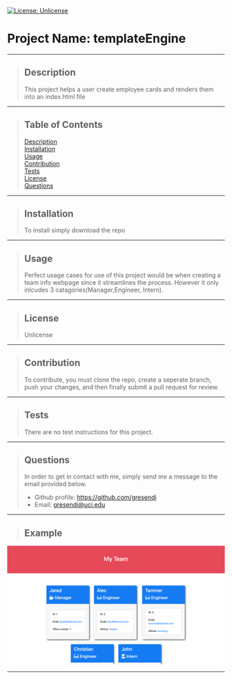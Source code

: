 [![License: Unlicense](https://img.shields.io/badge/license-Unlicense-blue.svg)](http://unlicense.org/)
  # Project Name: templateEngine   
  * * *
   >## Description
   >This project helps a user create employee cards and renders them into an index.html file
  * * *
   >## Table of Contents
   > [Description](#description)  
   > [Installation](#installation)  
   > [Usage](#usage)  
   > [Contribution](#contribution)  
   > [Tests](#tests)  
   > [License](#license)  
   > [Questions](#questions)  
  * * *
   >## Installation
   >To install simply download the repo
  * * *
   >## Usage
   >Perfect usage cases for use of this project would be when creating a team info webpage since it streamlines the process. However it only inlcudes 3 catagories(Manager,Engineer, Intern).
   * * *
   >## License
   >Unlicense   
  * * *
   >## Contribution
   >To contribute, you must clone the repo, create a seperate branch, push your changes, and then finally submit a pull request for review.
  * * *
   >## Tests
   >There are no test instructions for this project.
  * * *
 > ## Questions
 >In order to get in contact with me, simply send me a message to the email provided below.
 > - Github profile: https://github.com/gresendi  
 > - Email: gresendi@uci.edu
  * * *
  > ## Example
  ![Example of Employee generated Cards](https://github.com/gresendi/templateEngine/blob/main/employee.png)
  * * *

